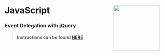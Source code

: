 # JavaScript <img align="right" src="https://github.com/Learning-Fuze/prototypes_C10.17/blob/assets/assets/images/logos/LF_LOGO.png?raw=true" width="150">
### Event Delegation with jQuery

>#### Instructions can be found <a href="http://learning-fuze.github.io/prototypes_C10.17/#/JS-Event-Delegation" target="_blank">HERE</a>